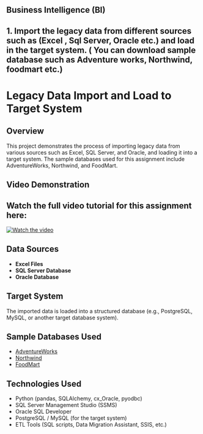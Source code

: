 ## Business Intelligence (BI)

## 1. Import the legacy data from different sources such as (Excel , Sql Server, Oracle etc.) and load in the target system. ( You can download sample database such as Adventure works, Northwind, foodmart etc.)

# Legacy Data Import and Load to Target System

## Overview
This project demonstrates the process of importing legacy data from various sources such as Excel, SQL Server, and Oracle, and loading it into a target system. The sample databases used for this assignment include AdventureWorks, Northwind, and FoodMart.

## Video Demonstration
## Watch the full video tutorial for this assignment here: 
[![Watch the video](https://img.youtube.com/vi/2JXiR91OXVg/0.jpg)](https://youtu.be/2JXiR91OXVg?si=Cph72FdlIdpfTAue)

## Data Sources
- **Excel Files**
- **SQL Server Database**
- **Oracle Database**

## Target System
The imported data is loaded into a structured database (e.g., PostgreSQL, MySQL, or another target database system).

## Sample Databases Used
- [AdventureWorks](https://github.com/Microsoft/sql-server-samples/tree/master/samples/databases/adventure-works)
- [Northwind](https://github.com/jpwhite3/northwind-SQLite3)
- [FoodMart](https://www.sqlservercentral.com/articles/installing-and-using-the-foodmart-sample-database)

## Technologies Used
- Python (pandas, SQLAlchemy, cx_Oracle, pyodbc)
- SQL Server Management Studio (SSMS)
- Oracle SQL Developer
- PostgreSQL / MySQL (for the target system)
- ETL Tools (SQL scripts, Data Migration Assistant, SSIS, etc.)







